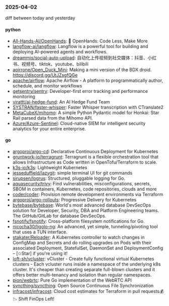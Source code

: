 ### 2025-04-02
diff between today and yesterday

#### python
* [All-Hands-AI/OpenHands](https://github.com/All-Hands-AI/OpenHands): 🙌 OpenHands: Code Less, Make More
* [langflow-ai/langflow](https://github.com/langflow-ai/langflow): Langflow is a powerful tool for building and deploying AI-powered agents and workflows.
* [dreammis/social-auto-upload](https://github.com/dreammis/social-auto-upload): 自动化上传视频到社交媒体：抖音、小红书、视频号、tiktok、youtube、bilibili
* [apirrone/Open_Duck_Mini](https://github.com/apirrone/Open_Duck_Mini): Making a mini version of the BDX droid. https://discord.gg/UtJZsgfQGe
* [apache/airflow](https://github.com/apache/airflow): Apache Airflow - A platform to programmatically author, schedule, and monitor workflows
* [getsentry/sentry](https://github.com/getsentry/sentry): Developer-first error tracking and performance monitoring
* [virattt/ai-hedge-fund](https://github.com/virattt/ai-hedge-fund): An AI Hedge Fund Team
* [SYSTRAN/faster-whisper](https://github.com/SYSTRAN/faster-whisper): Faster Whisper transcription with CTranslate2
* [MetaCubeX/mihomo](https://github.com/MetaCubeX/mihomo): A simple Python Pydantic model for Honkai: Star Rail parsed data from the Mihomo API.
* [Azure/Azure-Sentinel](https://github.com/Azure/Azure-Sentinel): Cloud-native SIEM for intelligent security analytics for your entire enterprise.

#### go
* [argoproj/argo-cd](https://github.com/argoproj/argo-cd): Declarative Continuous Deployment for Kubernetes
* [gruntwork-io/terragrunt](https://github.com/gruntwork-io/terragrunt): Terragrunt is a flexible orchestration tool that allows Infrastructure as Code written in OpenTofu/Terraform to scale.
* [k3s-io/k3s](https://github.com/k3s-io/k3s): Lightweight Kubernetes
* [jesseduffield/lazygit](https://github.com/jesseduffield/lazygit): simple terminal UI for git commands
* [sirupsen/logrus](https://github.com/sirupsen/logrus): Structured, pluggable logging for Go.
* [aquasecurity/trivy](https://github.com/aquasecurity/trivy): Find vulnerabilities, misconfigurations, secrets, SBOM in containers, Kubernetes, code repositories, clouds and more
* [coder/coder](https://github.com/coder/coder): Provision remote development environments via Terraform
* [argoproj/argo-rollouts](https://github.com/argoproj/argo-rollouts): Progressive Delivery for Kubernetes
* [bytebase/bytebase](https://github.com/bytebase/bytebase): World's most advanced database DevSecOps solution for Developer, Security, DBA and Platform Engineering teams. The GitHub/GitLab for database DevSecOps.
* [fsnotify/fsnotify](https://github.com/fsnotify/fsnotify): Cross-platform filesystem notifications for Go.
* [nicocha30/ligolo-ng](https://github.com/nicocha30/ligolo-ng): An advanced, yet simple, tunneling/pivoting tool that uses a TUN interface.
* [stakater/Reloader](https://github.com/stakater/Reloader): A Kubernetes controller to watch changes in ConfigMap and Secrets and do rolling upgrades on Pods with their associated Deployment, StatefulSet, DaemonSet and DeploymentConfig – [✩Star] if you're using it!
* [loft-sh/vcluster](https://github.com/loft-sh/vcluster): vCluster - Create fully functional virtual Kubernetes clusters - Each vcluster runs inside a namespace of the underlying k8s cluster. It's cheaper than creating separate full-blown clusters and it offers better multi-tenancy and isolation than regular namespaces.
* [pion/webrtc](https://github.com/pion/webrtc): Pure Go implementation of the WebRTC API
* [syncthing/syncthing](https://github.com/syncthing/syncthing): Open Source Continuous File Synchronization
* [infracost/infracost](https://github.com/infracost/infracost): Cloud cost estimates for Terraform in pull requests💰📉 Shift FinOps Left!

